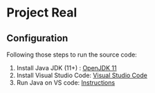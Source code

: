 # Project Real

## Configuration

Following those steps to run the source code:
1. Install Java JDK (11+) : <a href="//docs.aws.amazon.com/corretto/latest/corretto-11-ug/downloads-list.html">OpenJDK 11</a>
2. Install Visual Studio Code: <a href="https://code.visualstudio.com/download">Visual Studio Code</a>
3. Run Java on VS code: <a href="https://code.visualstudio.com/docs/java/java-debugging?fbclid=IwAR2jOfC7sXqW_CufNZzYScqwqxvt18u4wSPvTtB7v8F66oMMLxEQiRjOPRA">Instructions</a>

